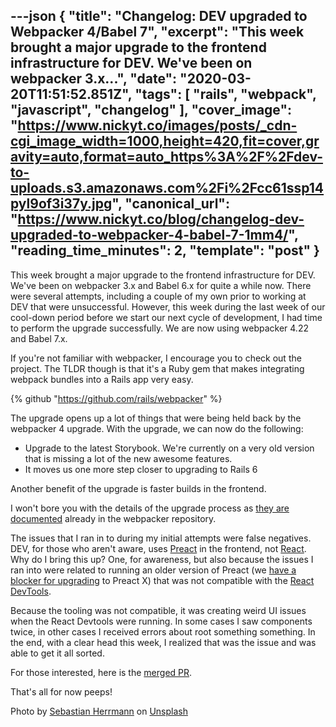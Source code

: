 ---json
{
  "title": "Changelog: DEV upgraded to Webpacker 4/Babel 7",
  "excerpt": "This week brought a major upgrade to the frontend infrastructure for DEV. We've been on webpacker 3.x...",
  "date": "2020-03-20T11:51:52.851Z",
  "tags": [
    "rails",
    "webpack",
    "javascript",
    "changelog"
  ],
  "cover_image": "https://www.nickyt.co/images/posts/_cdn-cgi_image_width=1000,height=420,fit=cover,gravity=auto,format=auto_https%3A%2F%2Fdev-to-uploads.s3.amazonaws.com%2Fi%2Fcc61ssp14pyl9of3i37y.jpg",
  "canonical_url": "https://www.nickyt.co/blog/changelog-dev-upgraded-to-webpacker-4-babel-7-1mm4/",
  "reading_time_minutes": 2,
  "template": "post"
}
---

This week brought a major upgrade to the frontend infrastructure for DEV. We've been on webpacker 3.x and Babel 6.x for quite a while now. There were several attempts, including a couple of my own prior to working at DEV that were unsuccessful. However, this week during the last week of our cool-down period before we start our next cycle of development, I had time to perform the upgrade successfully. We are now using webpacker 4.22 and Babel 7.x.

If you're not familiar with webpacker, I encourage you to check out the project. The TLDR though is that it's a Ruby gem that makes integrating webpack bundles into a Rails app very easy.

{% github "https://github.com/rails/webpacker" %}

The upgrade opens up a lot of things that were being held back by the webpacker 4 upgrade. With the upgrade, we can now do the following:

* Upgrade to the latest Storybook. We're currently on a very old version that is missing a lot of the new awesome features.
* It moves us one more step closer to upgrading to Rails 6

Another benefit of the upgrade is faster builds in the frontend.

I won't bore you with the details of the upgrade process as [they are documented](https://github.com/rails/webpacker/blob/master/docs/v4-upgrade.md) already in the webpacker repository.

The issues that I ran in to during my initial attempts were false negatives. DEV, for those who aren't aware, uses [Preact](https://preactjs.com/) in the frontend, not [React](https://reactjs.org/). Why do I bring this up? One, for awareness, but also because the issues I ran into were related to running an older version of Preact (we [have a blocker for upgrading](https://github.com/thepracticaldev/dev.to/pull/5639) to Preact X) that was not compatible with the [React DevTools](https://github.com/facebook/react-devtools).

Because the tooling was not compatible, it was creating weird UI issues when the React Devtools were running. In some cases I saw components twice, in other cases I received errors about root something something. In the end, with a clear head this week, I realized that was the issue and was able to get it all sorted.

For those interested, here is the [merged PR](https://github.com/thepracticaldev/dev.to/pull/6664).

That's all for now peeps!

Photo by [Sebastian Herrmann](https://unsplash.com/@herrherrmann?utm_source=unsplash&utm_medium=referral&utm_content=creditCopyText) on [Unsplash](https://unsplash.com/s/photos/boxes?utm_source=unsplash&utm_medium=referral&utm_content=creditCopyText)
